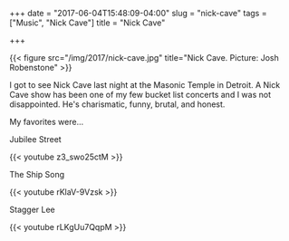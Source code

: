 +++
date = "2017-06-04T15:48:09-04:00"
slug = "nick-cave"
tags = ["Music", "Nick Cave"]
title = "Nick Cave"

+++

{{< figure src="/img/2017/nick-cave.jpg" title="Nick Cave. Picture: Josh Robenstone" >}}

I got to see Nick Cave last night at the Masonic Temple in Detroit. A Nick Cave
show has been one of my few bucket list concerts and I was not disappointed.
He's charismatic, funny, brutal, and honest.

My favorites were...

Jubilee Street

{{< youtube z3_swo25ctM >}}

The Ship Song

{{< youtube rKlaV-9Vzsk >}}

Stagger Lee

{{< youtube rLKgUu7QqpM >}}
